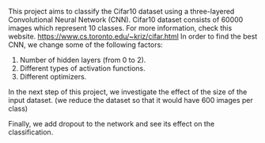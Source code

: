 This project aims to classify the Cifar10 dataset using a three-layered Convolutional Neural Network (CNN). 
Cifar10 dataset consists of 60000 images which represent 10 classes. For more information, check this website. https://www.cs.toronto.edu/~kriz/cifar.html
In order to find the best CNN, we change some of the following factors: 
1. Number of hidden layers (from 0 to 2).
2. Different types of activation functions.
3. Different optimizers. 

In the next step of this project, we investigate the effect of the size of the input dataset. (we reduce the dataset so that it would have 600 images per class)

Finally, we add dropout to the network and see its effect on the classification. 
